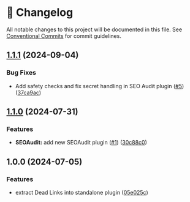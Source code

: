 <!-- markdownlint-disable --><!-- textlint-disable -->

# 📓 Changelog

All notable changes to this project will be documented in this file. See
[Conventional Commits](https://conventionalcommits.org) for commit guidelines.

## [1.1.1](https://github.com/planetary/sanity-plugin-preflight/compare/v1.1.0...v1.1.1) (2024-09-04)

### Bug Fixes

- Add safety checks and fix secret handling in SEO Audit plugin ([#5](https://github.com/planetary/sanity-plugin-preflight/issues/5)) ([37ca9ac](https://github.com/planetary/sanity-plugin-preflight/commit/37ca9ac8327148541951cae4c61465a8cf747c0f))

## [1.1.0](https://github.com/planetary/sanity-plugin-preflight/compare/v1.0.0...v1.1.0) (2024-07-31)

### Features

- **SEOAudit:** add new SEOAudit plugin ([#1](https://github.com/planetary/sanity-plugin-preflight/issues/1)) ([30c88c0](https://github.com/planetary/sanity-plugin-preflight/commit/30c88c04c51ea2dfddea87b3a8152e6fcbc071c7))

## 1.0.0 (2024-07-05)

### Features

- extract Dead Links into standalone plugin ([05e025c](https://github.com/planetary/sanity-plugin-preflight/commit/05e025c588dc439a4166664b5e1bc3c1c474133b))
